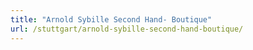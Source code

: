 ```yaml
---
title: "Arnold Sybille Second Hand- Boutique"
url: /stuttgart/arnold-sybille-second-hand-boutique/
---
```

